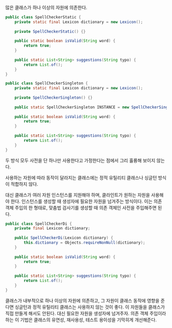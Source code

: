 많은 클래스가 하나 이상의 자원에 의존한다.

``` java
public class SpellCheckerStatic {  
    private static final Lexicon dictionary = new Lexicon();  
      
    private SpellCheckerStatic() {}  
      
    public static boolean isValid(String word) {  
        return true;  
    }  
      
    public static List<String> suggestions(String typo) {  
        return List.of();  
    }  
}
```

``` java
public class SpellCheckerSingleton {  
    private static final Lexicon dictionary = new Lexicon();  
  
    private SpellCheckerSingleton() {}  
      
    public static SpellCheckerSingleton INSTANCE = new SpellCheckerSingleton();  
  
    public static boolean isValid(String word) {  
        return true;  
    }  
  
    public static List<String> suggestions(String typo) {  
        return List.of();  
    }  
}
```

두 방식 모두 사전을 단 하나만 사용한다고 가정한다는 점에서 그리 휼륭해 보이지 않는다.

사용하는 자원에 따라 동작이 달라지는 클래스에는 정적 유틸리티 클래스나 싱글턴 방식이 적합하지 않다.

대신 클래스가 여러 자원 인스턴스를 지원해야 하며, 클라인트가 원하는 자원을 사용해야 한다.
인스턴스를 생성할 때 생성자에 필요한 자원을 넘겨주는 방식이다. 이는 의존 객체 주입의 한 형태로, 맞춤법 검사기를 생성할 때 의존 객체인 사전을 주입해주면 된다.

``` java
public class SpellCheckerDi {  
    private final Lexicon dictionary;  
      
    public SpellCheckerDi(Lexicon dictionary) {  
        this.dictionary = Objects.requireNonNull(dictionary);  
    }  
  
    public static boolean isValid(String word) {  
        return true;  
    }  
  
    public static List<String> suggestions(String typo) {  
        return List.of();  
    }  
}
```

클래스가 내부적으로 하나 이상의 자원에 의존하고, 그 자원이 클래스 동작에 영향을 준다면 싱글턴과 정적 유틸리티 클래스는 사용하지 않는 것이 좋다. 이 자원들을 클래스가 직접 만들게 해서도 안된다. 대신 필요한 자원을 생성자에 넘겨주자. 의존 객체 주입이라 하는 이 기법은 클래스의 유연성, 재사용성, 테스트 용이성을 기막히게 개선해준다.